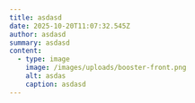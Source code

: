 ```yaml
---
title: asdasd
date: 2025-10-20T11:07:32.545Z
author: asdasd
summary: asdasd
content:
  - type: image
    image: /images/uploads/booster-front.png
    alt: asdas
    caption: asdasd
---
```

